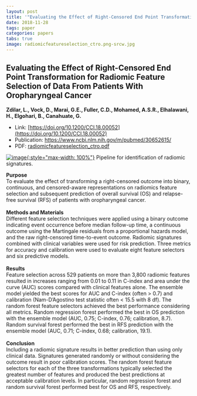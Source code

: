 ```yaml
---
layout: post
title: '"Evaluating the Effect of Right-Censored End Point Transformation for Radiomic Feature Selection of Data From Patients With Oropharyngeal Cancer"'
date: 2018-11-28
tags: paper
categories: papers
tabs: true
image: radiomicfeatureselection_ctro.png-srcw.jpg
---
```


## Evaluating the Effect of Right-Censored End Point Transformation for Radiomic Feature Selection of Data From Patients With Oropharyngeal Cancer
**Zdilar, L., Vock, D., Marai, G.E., Fuller, C.D., Mohamed, A.S.R., Elhalawani, H., Elgohari, B., Canahuate, G.**
- Link: [https://doi.org/10.1200/CCI.18.00052](https://doi.org/10.1200/CCI.18.00052)
- Publication: https://www.ncbi.nlm.nih.gov/m/pubmed/30652615/
- PDF: [radiomicfeatureselection_ctro.pdf](/documents/radiomicfeatureselection_ctro.pdf)


[![image](https://www.evl.uic.edu/output/originals/radiomicfeatureselection_ctro.png-srcw.jpg){:style="max-width: 100%"}](https://www.evl.uic.edu/output/originals/radiomicfeatureselection_ctro.png-srcw.jpg)
Pipeline for identification of radiomic signatures.

<strong>Purpose</strong><br>
To evaluate the effect of transforming a right-censored outcome into binary, continuous,  and censored-aware representations on radiomics feature selection and subsequent prediction of overall survival (OS) and relapse-free survival (RFS) of patients with oropharyngeal cancer.<br><br>
<strong>Methods and Materials</strong><br>
Different feature selection techniques were applied using a binary outcome indicating event occurrence before median follow-up time, a continuous outcome using the Martingale residuals from a proportional hazards model, and the raw right-censored time-to-event outcome.  Radiomic signatures combined with clinical variables were used for risk prediction. Three metrics for accuracy and calibration were used to evaluate eight feature selectors and six predictive models.<br><br>
<strong>Results</strong><br>
Feature selection across 529 patients on more than 3,800 radiomic features resulted in increases ranging from 0.01 to 0.11 in C-index and area under the curve (AUC) scores compared with clinical features alone. The ensemble model yielded the best scores for AUC and C-index (often > 0.7) and calibration (Nam-D&rsquo;Agostino test statistic often < 15.5 with 8 df). The random forest feature selectors achieved the best performance considering all metrics. Random regression forest performed the best in OS prediction with the ensemble model (AUC, 0.75; C-index, 0.76; calibration, 8.7). Random survival forest performed the best in RFS prediction with the ensemble model (AUC, 0.71; C-index, 0.68; calibration, 19.1).<br><br>
<strong>Conclusion</strong><br>
Including a radiomic signature results in better prediction than using only clinical data. Signatures generated randomly or without considering the outcome result in poor calibration scores. The random forest feature selectors for each of the three transformations typically selected the greatest number of features and produced the best predictions at acceptable calibration levels. In particular, random regression forest and random survival forest performed best for OS and RFS, respectively.